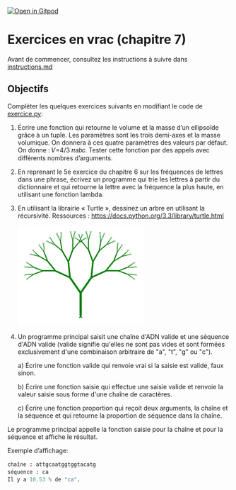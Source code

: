 [![Open in Gitpod](https://gitpod.io/button/open-in-gitpod.svg)](https://gitpod-redirect-0.herokuapp.com/)

# Exercices en vrac (chapitre 7)

Avant de commencer, consultez les instructions à suivre dans [instructions.md](instructions.md)

## Objectifs

Compléter les quelques exercices suivants en modifiant le code de [exercice.py](exercice.py):

1. Écrire une fonction qui retourne le volume et la masse d’un ellipsoïde grâce à un tuple. Les paramètres sont les trois demi-axes et la masse volumique. On donnera à ces quatre paramètres des valeurs par défaut. On donne : 𝑉=4/3 𝜋𝑎𝑏𝑐. Tester cette fonction par des appels avec différents nombres d’arguments.
2. En reprenant le 5e exercice du chapitre 6 sur les fréquences de lettres dans une phrase, écrivez un programme qui trie les lettres à partir du dictionnaire et qui retourne la lettre avec la fréquence la plus haute, en utilisant une fonction lambda.
3. En utilisant la librairie « Turtle », dessinez un arbre en utilisant la récursivité.
    Ressources : https://docs.python.org/3.3/library/turtle.html
   
   ![alt text](tree.png)
5. Un programme principal saisit une chaîne d'ADN valide et une séquence d'ADN valide (valide signifie qu'elles ne sont pas vides et sont formées exclusivement d'une combinaison arbitraire de "a", "t", "g" ou "c"). 
    
    a) Écrire une fonction valide qui renvoie vrai si la saisie est valide, faux sinon.
    
    b) Écrire une fonction saisie qui effectue une saisie valide et renvoie la valeur saisie sous forme d'une chaîne de caractères.
    
    c) Écrire une fonction proportion qui reçoit deux arguments, la chaîne et la séquence et qui retourne la proportion de séquence dans la chaîne.

Le programme principal appelle la fonction saisie pour la chaîne et pour la séquence et affiche le résultat.

Exemple d’affichage:
```python
chaîne : attgcaatggtggtacatg
séquence : ca
Il y a 10.53 % de "ca".
```


